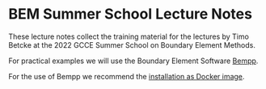 # BEM Summer School Lecture Notes

These lecture notes collect the training material for the lectures by
Timo Betcke at the 2022 GCCE Summer School on Boundary Element Methods.

For practical examples we will use the Boundary Element Software [Bempp](https://bempp.com).

For the use of Bempp we recommend the [installation as Docker image](https://bempp.com/installation.html).
